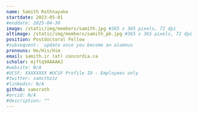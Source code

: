 ```yaml
--- 
name: Samith Rathnayake 
startdate: 2023-05-01 
#enddate: 2025-04-30 
image: /static/img/members/samith.jpg #365 x 365 pixels, 72 dpi
altimage: /static/img/members/samith_pb.jpg #365 x 365 pixels, 72 dpi
position: Postdoctoral Fellow 
#subsequent:  update once you become an alumnus
pronouns: He/His/Him 
email: samith.ir (at) concordia.ca
scholar: mjftq9AAAAAJ
#website: N/A
#UCSF: XXXXXXXX #UCSF Profile ID - Employees only
#twitter: samithzzz
#linkedin: N/A
github: samzrath
#orcid: N/A
#description: ""
---
```


